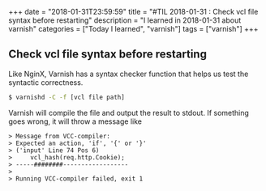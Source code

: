 +++
date = "2018-01-31T23:59:59"
title = "#TIL 2018-01-31 : Check vcl file syntax before restarting"
description = "I learned in 2018-01-31 about varnish"
categories = ["Today I learned", "varnish"]
tags = ["varnish"]
+++



## Check vcl file syntax before restarting

Like NginX, Varnish has a syntax checker function that helps us test the syntactic correctness.

```bash
$ varnishd -C -f [vcl file path]
```

Varnish will compile the file and output the result to stdout. If something goes wrong, it will throw a message like

```
> Message from VCC-compiler:
> Expected an action, 'if', '{' or '}'
> ('input' Line 74 Pos 6)
>     vcl_hash(req.http.Cookie);
> -----########------------------
>
> Running VCC-compiler failed, exit 1
```
